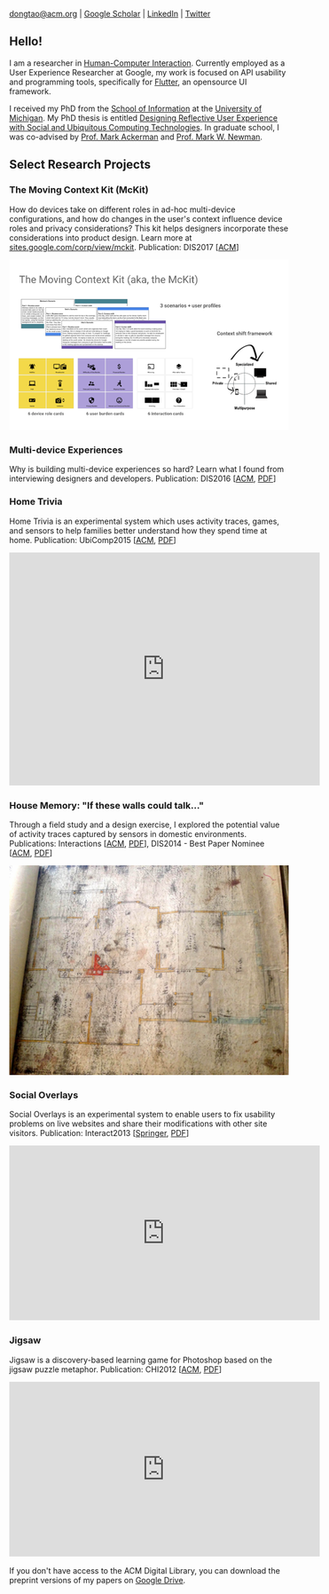 [dongtao@acm.org](mailto:dongtao@acm.org) \| [Google Scholar](https://scholar.google.com/citations?user=HYU9v0QAAAAJ&hl=en) \| [LinkedIn](https://www.linkedin.com/in/dongtao) \| [Twitter](https://twitter.com/taodong)


## Hello!

I am a researcher in [Human-Computer Interaction](https://www.interaction-design.org/literature/topics/human-computer-interaction). Currently employed as a User Experience Researcher at Google, my work is focused on API usability and programming tools, specifically for [Flutter](https://flutter.io/), an opensource UI framework.

I received my PhD from the [School of Information](http://www.si.umich.edu) at the [University of Michigan](http://www.umich.edu). My PhD thesis is entitled [Designing Reflective User Experience with Social and Ubiquitous Computing Technologies](http://deepblue.lib.umich.edu/handle/2027.42/111448). In graduate school, I was co-advised by [Prof. Mark Ackerman](https://www.si.umich.edu/people/mark-ackerman) and [Prof. Mark W. Newman](https://www.si.umich.edu/people/mark-newman).

## Select Research Projects

### The Moving Context Kit (McKit)
How do devices take on different roles in ad-hoc multi-device configurations, and how do changes in the user's context influence device roles and privacy considerations? This kit helps designers incorporate these considerations into product design. Learn more at [sites.google.com/corp/view/mckit](https://sites.google.com/corp/view/mckit). Publication: DIS2017 \[[ACM](http://dl.acm.org/citation.cfm?doid=3064663.3064768)]

![McKit Figure](assets/images/McKit.png)

### Multi-device Experiences
Why is building multi-device experiences so hard? Learn what I found from interviewing designers and developers. Publication: DIS2016 \[[ACM](http://dx.doi.org/10.1145/2901790.2901851), [PDF](https://drive.google.com/open?id=0B3ZUNRRaVZ8nTlNIUW1waGJFZG8)\]

### Home Trivia
Home Trivia is an experimental system which uses activity traces, games, and sensors to help families better understand how they spend time at home. Publication: UbiComp2015 \[[ACM](http://dl.acm.org/citation.cfm?id=2804294), [PDF](https://drive.google.com/file/d/0B3ZUNRRaVZ8na3lUM3RwSmx5VFE/view?usp=sharing)\]

<iframe width="560" height="420" src="https://www.youtube.com/embed/TBDSEEFmEew" frameborder="0" allowfullscreen></iframe>

### House Memory: "If these walls could talk..." ###
Through a field study and a design exercise, I explored the potential value of activity traces captured by sensors in domestic environments. Publications: Interactions \[[ACM](http://dl.acm.org/citation.cfm?doid=2654824), [PDF](https://drive.google.com/file/d/0B3ZUNRRaVZ8nQUpQemt0aU81ZHc/view)\], DIS2014 - Best Paper Nominee \[[ACM](http://dl.acm.org/citation.cfm?id=2598605), [PDF](https://drive.google.com/file/d/0B3ZUNRRaVZ8nSHFDR21IRDlMSUE/view)\]

![House Memory Figure](assets/images/hm_figure.jpg)

### Social Overlays ###
Social Overlays is an experimental system to enable users to fix usability problems on live websites and share their modifications with other site visitors. Publication: Interact2013 \[[Springer](http://link.springer.com/chapter/10.1007/978-3-642-40498-6_21#page-1), [PDF](https://drive.google.com/file/d/0B3ZUNRRaVZ8nN1kwejFfR2liOHc/view)\]

<iframe width="560" height="315" src="https://www.youtube.com/embed/PlysPcqyRt0" frameborder="0" allowfullscreen></iframe>

### Jigsaw ###
Jigsaw is a discovery-based learning game for Photoshop based on the jigsaw puzzle metaphor. Publication: CHI2012 \[[ACM](http://dl.acm.org/citation.cfm?id=2208358), [PDF](https://drive.google.com/file/d/0B3ZUNRRaVZ8ncEZkVFRvMUtvNUU/view)\]

<iframe width="560" height="315" src="https://www.youtube.com/embed/OwEPxmm_BTY" frameborder="0" allowfullscreen></iframe>

If you don't have access to the ACM Digital Library, you can download the preprint versions of my papers on [Google Drive](https://drive.google.com/folderview?id=0B3ZUNRRaVZ8nfkVHdzdOM3ZKQmZHMGl1SWowQU9GQnVWakM5YTQ2UGZJcnQ3d3ZQcjFOZ1U&usp=sharing).